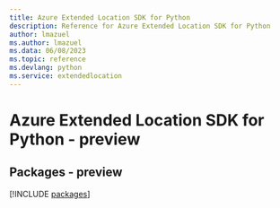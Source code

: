 ```yaml
---
title: Azure Extended Location SDK for Python
description: Reference for Azure Extended Location SDK for Python
author: lmazuel
ms.author: lmazuel
ms.data: 06/08/2023
ms.topic: reference
ms.devlang: python
ms.service: extendedlocation
---
```

# Azure Extended Location SDK for Python - preview
## Packages - preview
[!INCLUDE [packages](extended-location-index.md)]